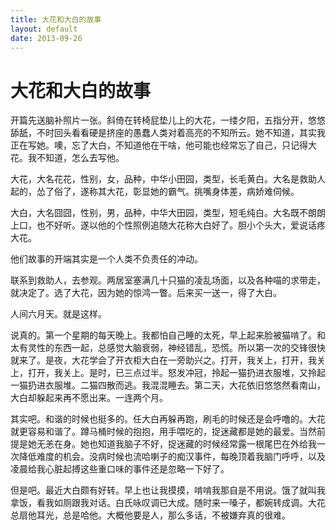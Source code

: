 ```yaml
---
title: 大花和大白的故事
layout: default
date: 2013-09-26
---
```

# 大花和大白的故事

开篇先送脑补照片一张。斜倚在转椅屁垫儿上的大花，一缕夕阳，五指分开，悠悠舔舐，不时回头看看硬是挤座的愚蠢人类对着高亮的不知所云。她不知道，其实我正在写她。噢，忘了大白，不知道他在干啥，他可能也经常忘了自己，只记得大花。我不知道，怎么去写他。

大花，大名花花，性别，女，品种，中华小田园，类型，长毛黄白。大名是救助人起的，怂了俗了，遂称其大花，彰显她的霸气。挑嘴身体差，病娇难伺候。

大白，大名囧囧，性别，男，品种，中华大田园，类型，短毛纯白。大名既不朗朗上口，也不好听。遂以他的个性照例追随大花称大白好了。胆小个头大，爱说话疼大花。

他们故事的开端其实是一个人类不负责任的冲动。

联系到救助人，去参观。两居室塞满几十只猫的凌乱场面，以及各种喵的求带走，就决定了。选了大花，因为她的惊鸿一瞥。后来买一送一，得了大白。

人间六月天。就是这样。

说真的。第一个星期的每天晚上。我都怕自己睡的太死，早上起来脸被猫啃了。和太有灵性的东西一起，总感觉大脑衰弱，神经错乱，恐慌。所以第一次的交锋很快就来了。是夜，大花学会了开衣柜大白在一旁助兴之。打开，我关上，打开，我关上，打开，我关上。是时，已三点过半。怒发冲冠，拎起一猫扔进衣服堆，又拎起一猫扔进衣服堆。二猫四散而逃。我混混睡去。第二天，大花依旧悠悠然看南山，大白却躲起来再不愿出来。一连两个月。

其实吧。和谐的时候也挺多的。任大白再躲再跑，刷毛的时候还是会呼噜的。大花就更容易和谐了。蹲马桶时候的抱抱，用手喂吃的，捉迷藏都是她的最爱。当然前提是她无恙在身。她也知道我脑子不好，捉迷藏的时候经常露一根尾巴在外给我一次降低难度的机会。没病时候也流哈喇子的痴汉事件，每晚顶着我脑门呼呼，以及凌晨给我心脏起搏这些重口味的事件还是忽略一下好了。

但是吧。最近大白颇有好转。早上也让我摸摸，啃啃我那自是不用说。饿了就叫我拿饭，看我如厕跟我对话。白氏咏叹调已大成。随时来一嗓子，都婉转成调。大花总扇他耳光，总是哈他。大概他要是人，那么多话，不被嫌弃真的很难。
